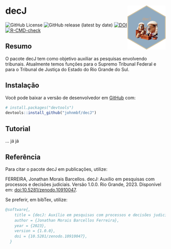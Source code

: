 
<!-- README.md is generated from README.Rmd. Please edit that file -->

# decJ <img src="man/figures/logo.png" align="right" height="139" alt="" />

<!-- badges: start -->

![GitHub License](https://img.shields.io/github/license/johnmbf/decJ)
![GitHub release (latest by
date)](https://img.shields.io/github/v/release/johnmbf/decJ)
[![DOI](https://zenodo.org/badge/654781778.svg)](https://zenodo.org/doi/10.5281/zenodo.10910046)
[![R-CMD-check](https://github.com/johnmbf/decJ/actions/workflows/R-CMD-check.yaml/badge.svg)](https://github.com/johnmbf/decJ/actions/workflows/R-CMD-check.yaml)
<!-- badges: end -->

## Resumo

O pacote decJ tem como objetivo auxiliar as pesquisas envolvendo
tribunais. Atualmente temos funções para o Supremo Tribunal Federal e
para o Tribunal de Justiça do Estado do Rio Grande do Sul.

## Instalação

Você pode baixar a versão de desenvolvedor em
[GitHub](https://github.com/johnmbf/decJ) com:

``` r
# install.packages("devtools")
devtools::install_github("johnmbf/decJ")
```

## Tutorial

… já já

## Referência

Para citar o pacote decJ em publicações, utilize:

FERREIRA, Jonathan Morais Barcellos. decJ: Auxílio em pesquisas com
processos e decisões judiciais. Versão 1.0.0. Rio Grande, 2023.
Disponível em: <doi:10.5281/zenodo.10910047>.

Se preferir, em bibTex, utilize:

``` bibtex
@software{,
    title = {decJ: Auxílio em pesquisas com processos e decisões judiciais},
    author = {Jonathan Morais Barcellos Ferreira},
    year = {2023},
    version = {1.0.0},
    doi = {10.5281/zenodo.10910047},
  }
```
